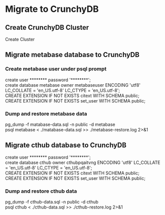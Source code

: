 # Migrate to CrunchyDB

## Create CrunchyDB Cluster

Create Cluster  

## Migrate metabase database to CrunchyDB

### Create metabase user under psql prompt
create user ******** password '********';  
create database metabase owner metabaseuser ENCODING 'utf8' LC_COLLATE = 'en_US.utf-8' LC_CTYPE = 'en_US.utf-8';  
CREATE EXTENSION IF NOT EXISTS citext WITH SCHEMA public;  
CREATE EXTENSION IF NOT EXISTS set_user WITH SCHEMA public;  

### Dump and restore metabase data

pg_dump -f matabase-data.sql -n public -d metabase  
psql metabase < ./matabase-data.sql >> ./metabase-restore.log 2>&1     

## Migrate cthub database to CrunchyDB 

create user ******** password '********';  
create database cthub owner cthubpqaitvng ENCODING 'utf8' LC_COLLATE = 'en_US.utf-8' LC_CTYPE = 'en_US.utf-8';  
CREATE EXTENSION IF NOT EXISTS citext WITH SCHEMA public;  
CREATE EXTENSION IF NOT EXISTS set_user WITH SCHEMA public;  

### Dump and restore cthub data

pg_dump -f cthub-data.sql -n public -d cthub   
psql cthub < ./cthub-data.sql >> ./cthub-restore.log 2>&1  
 